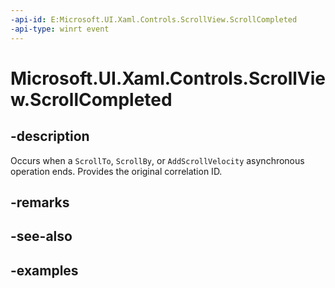 ```yaml
---
-api-id: E:Microsoft.UI.Xaml.Controls.ScrollView.ScrollCompleted
-api-type: winrt event
---
```


# Microsoft.UI.Xaml.Controls.ScrollView.ScrollCompleted

<!--
public event Windows.Foundation.TypedEventHandler<Microsoft.UI.Xaml.Controls.ScrollView,Microsoft.UI.Xaml.Controls.ScrollingScrollCompletedEventArgs> ScrollCompleted;
-->

## -description

Occurs when a `ScrollTo`, `ScrollBy`, or `AddScrollVelocity` asynchronous operation ends. Provides the original correlation ID.

## -remarks

## -see-also

## -examples


